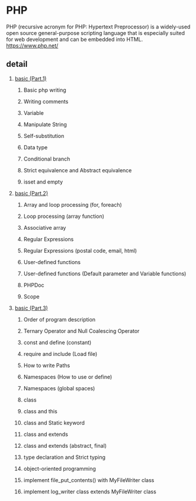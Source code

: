 # PHP

PHP (recursive acronym for PHP: Hypertext Preprocessor) is a widely-used open source general-purpose scripting language that is especially suited for web development and can be embedded into HTML.  
<https://www.php.net/>

## detail

1. [basic (Part.1)](https://github.com/takyu/knowledge/tree/main/Basic_PHP/01)

	1. Basic php writing

	2. Writing comments

	3. Variable

	4. Manipulate String

	5. Self-substitution

	6. Data type

	7. Conditional branch

	8. Strict equivalence and Abstract equivalence

	9. isset and empty

2. [basic (Part.2)](https://github.com/takyu/knowledge/tree/main/Basic_PHP/02)

	1. Array and loop processing (for, foreach)

	2. Loop processing (array function)

	3. Associative array

	4. Regular Expressions

	5. Regular Expressions (postal code, email, html)

	6. User-defined functions

	7. User-defined functions (Default parameter and Variable functions)

	8. PHPDoc

	9. Scope

3. [basic (Part.3)](https://github.com/takyu/knowledge/tree/main/Basic_PHP/03)

	1. Order of program description

	2. Ternary Operator and Null Coalescing Operator

	3. const and define (constant)

	4. require and include (Load file)

	5. How to write Paths

	6. Namespaces (How to use or define)

	7. Namespaces (global spaces)

	8. class

	9. class and this

	10. class and Static keyword

	11. class and extends

	12. class and extends (abstract, final)

	13. type declaration and Strict typing

	14. object-oriented programming

	15. implement file_put_contents() with MyFileWriter class 

	16. implement log_writer class extends MyFileWriter class
